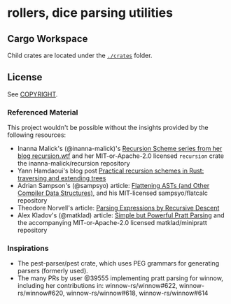 # rollers, dice parsing utilities

## Cargo Workspace

Child crates are located under the [`./crates`](./crates/) folder.

## License

See [COPYRIGHT](./COPYRIGHT).

### Referenced Material

This project wouldn't be possible without the insights provided by the following resources:

- Inanna Malick's (@inanna-malick)'s [Recursion Scheme series from her blog recursion.wtf](https://recursion.wtf//tags/recursion-schemes/) and her MIT-or-Apache-2.0 licensed `recursion` crate the inanna-malick/recursion repository
- Yann Hamdaoui's blog post [Practical recursion schemes in Rust: traversing and extending trees](https://www.tweag.io/blog/2025-04-10-rust-recursion-schemes/)
- Adrian Sampson's (@sampsyo) article: [Flattening ASTs (and Other Compiler Data Structures)](https://www.cs.cornell.edu/~asampson/blog/flattening.html), and his MIT-licensed sampsyo/flatcalc repository
- Theodore Norvell's article: [Parsing Expressions by Recursive Descent](https://www.engr.mun.ca/~theo/Misc/exp_parsing.htm)
- Alex Kladov's (@matklad) article: [Simple but Powerful Pratt Parsing](https://matklad.github.io/2020/04/13/simple-but-powerful-pratt-parsing.html) and the accompanying MIT-or-Apache-2.0 licensed matklad/minipratt repository

### Inspirations

- The pest-parser/pest crate, which uses PEG grammars for generating parsers (formerly used).
- The many PRs by user @39555 implementing pratt parsing for winnow, including her contributions in: winnow-rs/winnow#622, winnow-rs/winnow#620, winnow-rs/winnow#618, winnow-rs/winnow#614
